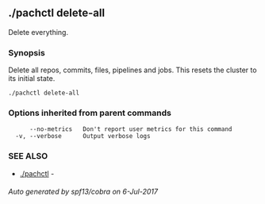 ## ./pachctl delete-all

Delete everything.

### Synopsis


Delete all repos, commits, files, pipelines and jobs.
This resets the cluster to its initial state.

```
./pachctl delete-all
```

### Options inherited from parent commands

```
      --no-metrics   Don't report user metrics for this command
  -v, --verbose      Output verbose logs
```

### SEE ALSO
* [./pachctl](./pachctl.md)	 - 

###### Auto generated by spf13/cobra on 6-Jul-2017
